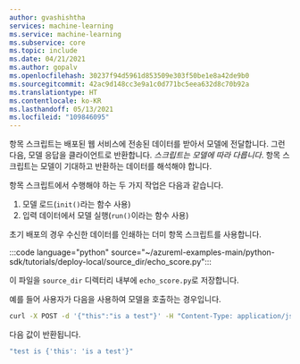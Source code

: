 ```yaml
---
author: gvashishtha
services: machine-learning
ms.service: machine-learning
ms.subservice: core
ms.topic: include
ms.date: 04/21/2021
ms.author: gopalv
ms.openlocfilehash: 30237f94d5961d853509e303f50be1e8a42de9b0
ms.sourcegitcommit: 42ac9d148cc3e9a1c0d771bc5eea632d8c70b92a
ms.translationtype: HT
ms.contentlocale: ko-KR
ms.lasthandoff: 05/13/2021
ms.locfileid: "109846095"
---
```

항목 스크립트는 배포된 웹 서비스에 전송된 데이터를 받아서 모델에 전달합니다. 그런 다음, 모델 응답을 클라이언트로 반환합니다. *스크립트는 모델에 따라 다릅니다*. 항목 스크립트는 모델이 기대하고 반환하는 데이터를 해석해야 합니다.

항목 스크립트에서 수행해야 하는 두 가지 작업은 다음과 같습니다.

1. 모델 로드(`init()`라는 함수 사용)
1. 입력 데이터에서 모델 실행(`run()`이라는 함수 사용)

초기 배포의 경우 수신한 데이터를 인쇄하는 더미 항목 스크립트를 사용합니다.

<!-- ```python
import json

def init():
    print('This is init')

def run(data):
    test = json.loads(data)
    print(f'received data {test}')
    return(f'test is {test}')

``` -->

:::code language="python" source="~/azureml-examples-main/python-sdk/tutorials/deploy-local/source_dir/echo_score.py":::

이 파일을 `source_dir` 디렉터리 내부에 `echo_score.py`로 저장합니다.

예를 들어 사용자가 다음을 사용하여 모델을 호출하는 경우입니다.

```bash
curl -X POST -d '{"this":"is a test"}' -H "Content-Type: application/json" http://localhost:6789/score
```

다음 값이 반환됩니다.

```bash
"test is {'this': 'is a test'}"
```
